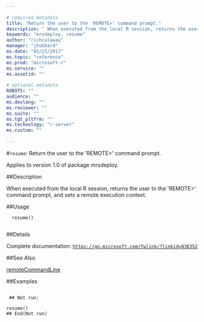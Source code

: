 ```yaml
--- 
 
# required metadata 
title: "Return the user to the 'REMOTE>' command prompt." 
description: " When executed from the local R session, returns the user to the 'REMOTE>' command prompt, and sets a remote execution context. " 
keywords: "mrsdeploy, resume" 
author: "richcalaway" 
manager: "jhubbard" 
ms.date: "03/23/2017" 
ms.topic: "reference" 
ms.prod: "microsoft-r" 
ms.service: "" 
ms.assetid: "" 
 
# optional metadata 
ROBOTS: "" 
audience: "" 
ms.devlang: "" 
ms.reviewer: "" 
ms.suite: "" 
ms.tgt_pltfrm: "" 
ms.technology: "r-server" 
ms.custom: "" 
 
--- 
```

 
 
 
 
 #`resume`: Return the user to the 'REMOTE>' command prompt.

 Applies to version 1.0 of package mrsdeploy.
 
 ##Description
 
When executed from the local R session, returns the user to the 'REMOTE>' command
prompt, and sets a remote execution context.
 
 
 ##Usage

```   
  resume()
 
```
 
 ##Details
 
Complete documentation: [`https://go.microsoft.com/fwlink/?linkid=836352`](https://go.microsoft.com/fwlink/?linkid=836352)

 
 
 ##See Also
 
[remoteCommandLine](remoteCommandLine.md)
   
 ##Examples

 ```
   
  ## Not run:
 
resume()
 ## End(Not run) 
  
 
```
 
 

